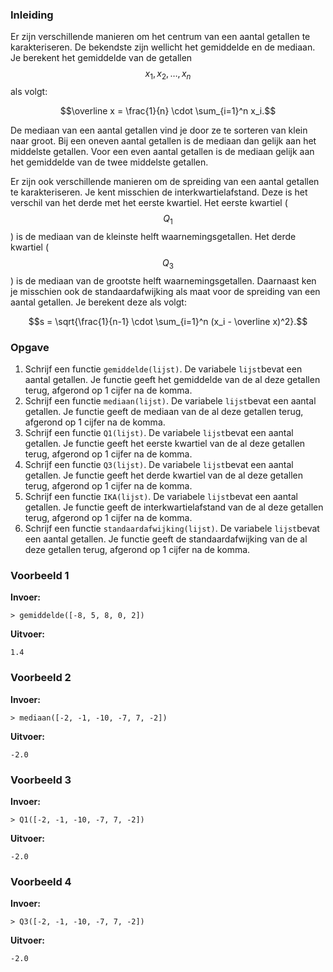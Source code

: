 ### Inleiding

Er zijn verschillende manieren om het centrum van een aantal getallen te karakteriseren. De bekendste zijn wellicht het gemiddelde en de mediaan. 
Je berekent het gemiddelde van de getallen $$x_1, x_2, \ldots, x_n$$ als volgt:

$$\overline x = \frac{1}{n} \cdot \sum_{i=1}^n x_i.$$

De mediaan van een aantal getallen vind je door ze te sorteren van klein naar groot. Bij een oneven aantal getallen is de mediaan dan gelijk aan het middelste getallen. Voor een even aantal getallen is de mediaan gelijk aan het gemiddelde van de twee middelste getallen.

Er zijn ook verschillende manieren om de spreiding van een aantal getallen te karakteriseren. Je kent misschien de interkwartielafstand. Deze is het verschil van het derde met het eerste kwartiel. Het eerste kwartiel ($$Q_1$$) is de mediaan van de kleinste helft waarnemingsgetallen. Het derde kwartiel ($$Q_3$$) is de mediaan van de grootste helft waarnemingsgetallen. 
Daarnaast ken je misschien ook de standaardafwijking als maat voor de spreiding van een aantal getallen. Je berekent deze als volgt:

$$s = \sqrt{\frac{1}{n-1} \cdot \sum_{i=1}^n (x_i - \overline x)^2}.$$

### Opgave
1. Schrijf een functie `gemiddelde(lijst)`. De variabele `lijst`bevat een aantal getallen. Je functie geeft het gemiddelde van de al deze getallen terug, afgerond op 1 cijfer na de komma.
2. Schrijf een functie `mediaan(lijst)`. De variabele `lijst`bevat een aantal getallen. Je functie geeft de mediaan van de al deze getallen terug, afgerond op 1 cijfer na de komma.
3. Schrijf een functie `Q1(lijst)`. De variabele `lijst`bevat een aantal getallen. Je functie geeft het eerste kwartiel van de al deze getallen terug, afgerond op 1 cijfer na de komma.
4. Schrijf een functie `Q3(lijst)`. De variabele `lijst`bevat een aantal getallen. Je functie geeft het derde kwartiel van de al deze getallen terug, afgerond op 1 cijfer na de komma.
5. Schrijf een functie `IKA(lijst)`. De variabele `lijst`bevat een aantal getallen. Je functie geeft de interkwartielafstand van de al deze getallen terug, afgerond op 1 cijfer na de komma.
6. Schrijf een functie `standaardafwijking(lijst)`. De variabele `lijst`bevat een aantal getallen. Je functie geeft de standaardafwijking van de al deze getallen terug, afgerond op 1 cijfer na de komma.


### Voorbeeld 1

**Invoer:**

    > gemiddelde([-8, 5, 8, 0, 2])

**Uitvoer:**
	
	1.4
    
### Voorbeeld 2

**Invoer:**

    > mediaan([-2, -1, -10, -7, 7, -2])

**Uitvoer:**

	-2.0

 ### Voorbeeld 3

**Invoer:**

    > Q1([-2, -1, -10, -7, 7, -2])

**Uitvoer:**

	-2.0

 ### Voorbeeld 4

**Invoer:**

    > Q3([-2, -1, -10, -7, 7, -2])

**Uitvoer:**

	-2.0
    
